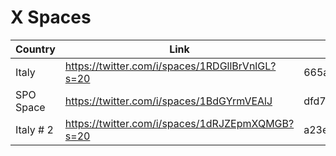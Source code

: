 # X Spaces



<table><thead><tr><th width="143">Country</th><th width="232">Link</th><th>Transaction</th></tr></thead><tbody><tr><td>Italy</td><td><a href="https://twitter.com/i/spaces/1RDGllBrVnlGL?s=20">https://twitter.com/i/spaces/1RDGllBrVnlGL?s=20</a></td><td>665aeb0c7415e3ee53620b818caa4cbda8ad2a3b0d14ca7c95bbc24218f1c1c1</td></tr><tr><td>SPO Space</td><td><a href="https://twitter.com/i/spaces/1BdGYrmVEAlJX">https://twitter.com/i/spaces/1BdGYrmVEAlJ</a></td><td>dfd72e10962bdc58bccba47cd653e5dea8233bdf935f9d209ae831ea514a4dbb</td></tr><tr><td>Italy # 2</td><td><a href="https://twitter.com/i/spaces/1dRJZEpmXQMGB?s=20">https://twitter.com/i/spaces/1dRJZEpmXQMGB?s=20</a></td><td>a23e8edf348127463b5c9e1b9c03fee7548ce67ddfcbd2815d5e0dbf062c0945</td></tr></tbody></table>
